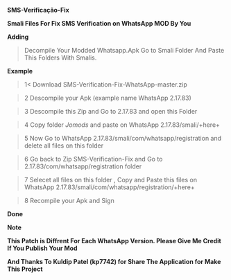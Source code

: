 **SMS-Verificação-Fix**

**Smali Files For Fix SMS Verification on WhatsApp MOD By You**

**Adding**

>Decompile Your Modded Whatsapp.Apk Go to Smali Folder And Paste This Folders With Smalis.

**Example**

>1< Download SMS-Verification-Fix-WhatsApp-master.zip

>2 Descompile your Apk (example name WhatsApp 2.17.83)

>3 Descompile this Zip and Go to 2.17.83 and open this Folder

>4 Copy folder *Jomods* and paste on WhatsApp 2.17.83/smali/+here+

>5 Now Go to WhatsApp 2.17.83/smali/com/whatsapp/registration and delete all files on this folder

>6 Go back to Zip SMS-Verification-Fix and Go to 2.17.83/com/whatsapp/registration folder

>7 Selecet all files on this folder , Copy and Paste this files on WhatsApp 2.17.83/smali/com/whatsapp/registration/+here+

>8 Recompile your Apk and Sign

**Done**

**Note**

**This Patch is Diffrent For Each WhatsApp Version. Please Give Me Credit If You Publish Your Mod**

**And Thanks To Kuldip Patel (kp7742) for Share The Application for Make This Project**
